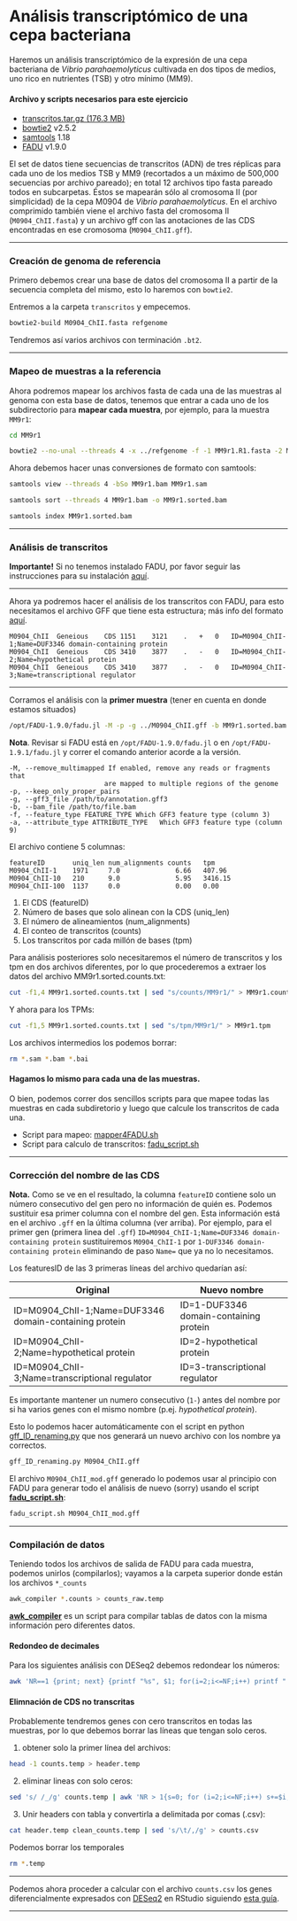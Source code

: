 # Análisis transcriptómico de una cepa bacteriana
Haremos un análisis transcriptómico de la expresión de una cepa bacteriana de *Vibrio parahaemolyticus* cultivada en dos tipos de medios, uno rico en nutrientes (TSB) y otro mínimo (MM9).

#### Archivo y scripts necesarios para este ejercicio

- [transcritos.tar.gz (176.3 MB)](https://drive.google.com/file/d/1hHg_qHgwy7fPg5aPLimKPfNfZpRiBG85/view?usp=sharing)
- [bowtie2](https://bowtie-bio.sourceforge.net/bowtie2/index.shtml) v2.5.2
- [samtools](https://www.htslib.org/) 1.18
- [FADU](https://github.com/IGS/FADU) v1.9.0


El set de datos tiene secuencias de transcritos (ADN) de tres réplicas para cada uno de los medios TSB y MM9 (recortados a un máximo de 500,000 secuencias por archivo pareado); en total 12 archivos tipo fasta pareado todos en subcarpetas. Éstos se mapearán sólo al cromosoma II (por simplicidad) de la cepa M0904 de *Vibrio parahaemolyticus*.
En el archivo comprimido también viene el archivo fasta del cromosoma II (`M0904_ChII.fasta`) y un archivo gff con las anotaciones de las CDS encontradas en ese cromosoma (`M0904_ChII.gff`).
***

### Creación de genoma de referencia

Primero debemos crear una base de datos del cromosoma II a partir de la secuencia completa del mismo, esto lo haremos con `bowtie2`.

Entremos a la carpeta `transcritos` y empecemos.

```bash
bowtie2-build M0904_ChII.fasta refgenome
```
Tendremos así varios archivos con terminación `.bt2`.
***
### Mapeo de muestras a la referencia

Ahora podremos mapear los archivos fasta de cada una de las muestras al genoma con esta base de datos, tenemos que entrar a cada uno de los subdirectorio para **mapear cada muestra**, por ejemplo, para la muestra `MM9r1`:

```bash
cd MM9r1
```

```bash
bowtie2 --no-unal --threads 4 -x ../refgenome -f -1 MM9r1.R1.fasta -2 MM9r1.R2.fasta -S MM9r1.sam
```
Ahora debemos hacer unas conversiones de formato con samtools:
```bash
samtools view --threads 4 -bSo MM9r1.bam MM9r1.sam
```
```bash
samtools sort --threads 4 MM9r1.bam -o MM9r1.sorted.bam
```
```bash
samtools index MM9r1.sorted.bam
```

***
### Análisis de transcritos
**Importante!** Si no tenemos instalado FADU, por favor seguir las instrucciones para su instalación [aquí](Instalación_FADU.md).
***
Ahora ya podremos hacer el análisis de los transcritos con FADU, para esto necesitamos el archivo GFF que tiene esta estructura; más info del formato [aquí](https://www.biobam.com/differences-between-gtf-and-gff-files-in-genomic-data-analysis/#:~:text=The%20General%20Feature%20Format%20(GFF,Sequence%20Ontology%20Project%20(v3))).

```
M0904_ChII	Geneious	CDS	1151	3121	.	+	0	ID=M0904_ChII-1;Name=DUF3346 domain-containing protein
M0904_ChII	Geneious	CDS	3410	3877	.	-	0	ID=M0904_ChII-2;Name=hypothetical protein
M0904_ChII	Geneious	CDS	3410	3877	.	-	0	ID=M0904_ChII-3;Name=transcriptional regulator
```
***
Corramos el análisis con la **primer muestra**  (tener en cuenta en donde estamos situados)

```bash
/opt/FADU-1.9.0/fadu.jl -M -p -g ../M0904_ChII.gff -b MM9r1.sorted.bam -o . -f "CDS" -a "ID"
```
**Nota**. Revisar si FADU está en `/opt/FADU-1.9.0/fadu.jl` o en `/opt/FADU-1.9.1/fadu.jl` y correr el comando anterior acorde a la versión.

```
-M, --remove_multimapped If enabled, remove any reads or fragments that
                        are mapped to multiple regions of the genome
-p, --keep_only_proper_pairs
-g, --gff3_file /path/to/annotation.gff3
-b, --bam_file /path/to/file.bam
-f, --feature_type FEATURE_TYPE Which GFF3 feature type (column 3)
-a, --attribute_type ATTRIBUTE_TYPE   Which GFF3 feature type (column 9)
```

El archivo contiene 5 columnas:

```
featureID       uniq_len num_alignments counts   tpm
M0904_ChII-1    1971     7.0	          6.66   407.96
M0904_ChII-10   210      9.0	          5.95   3416.15
M0904_ChII-100  1137     0.0	          0.00   0.00
```

1. El CDS (featureID)
2. Número de bases que solo alinean con la CDS (uniq_len)
3. El número de alineamientos (num_alignments)
4. El conteo de transcritos (counts)
5. Los transcritos por cada millón de bases (tpm)

Para análisis posteriores solo necesitaremos el número de transcritos y los tpm en dos archivos diferentes, por lo que procederemos a extraer los datos del archivo MM9r1.sorted.counts.txt:

```bash
cut -f1,4 MM9r1.sorted.counts.txt | sed "s/counts/MM9r1/" > MM9r1.counts
```
Y ahora para los TPMs:
```bash
cut -f1,5 MM9r1.sorted.counts.txt | sed "s/tpm/MM9r1/" > MM9r1.tpm
```
Los archivos intermedios los podemos borrar:
```bash
rm *.sam *.bam *.bai
```

#### Hagamos lo mismo para cada una de las muestras.
O bien, podemos correr dos sencillos scripts para que mapee todas las muestras en cada subdiretorio y luego que calcule los transcritos de cada una.

- Script para mapeo: [mapper4FADU.sh](scripts/mapper4FADU.sh)
- Script para calculo de transcritos: [fadu_script.sh](scripts/fadu_script.sh)

***
### Corrección del nombre de las CDS

**Nota.** Como se ve en el resultado, la columna `featureID` contiene solo un número consecutivo del gen pero no información de quién es. Podemos sustituir esa primer columna con el nombre del gen. Esta información está en el archivo `.gff` en la última columna (ver arriba). Por ejemplo, para el primer gen (primera linea del `.gff`) `ID=M0904_ChII-1;Name=DUF3346 domain-containing protein` sustituiremos `M0904_ChII-1` por `1-DUF3346 domain-containing protein` eliminando de paso `Name=` que ya no lo necesitamos.

Los featuresID de las 3 primeras líneas del archivo quedarían así:

| Original | Nuevo nombre |
| --- | --- |
|ID=M0904_ChII-1;Name=DUF3346 domain-containing protein|ID=1-DUF3346 domain-containing protein|
|ID=M0904_ChII-2;Name=hypothetical protein|ID=2-hypothetical protein|
|ID=M0904_ChII-3;Name=transcriptional regulator|ID=3-transcriptional regulator|

Es importante mantener un numero consecutivo (`1-`) antes del nombre por si ha varios genes con el mismo nombre (p.ej. *hypothetical protein*).

Esto lo podemos hacer automáticamente con el script en python [gff_ID_renaming.py](scripts/gff_ID_renaming.py) que nos generará un nuevo archivo con los nombre ya correctos.

```bash
gff_ID_renaming.py M0904_ChII.gff
```
El archivo `M0904_ChII_mod.gff` generado lo podemos usar al principio con FADU para generar todo el análisis de nuevo (sorry) usando el script **[fadu_script.sh](scripts/fadu_script.sh)**:
```bash
fadu_script.sh M0904_ChII_mod.gff
```
***

### Compilación de datos
Teniendo todos los archivos de salida de FADU para cada muestra, podemos unirlos (compilarlos); vayamos a la carpeta superior donde están los archivos `*_counts`

```bash
awk_compiler *.counts > counts_raw.temp
```
**[awk_compiler](scripts/awk_compiler.md)** es un script para compilar tablas de datos con la misma información pero diferentes datos.

#### Redondeo de decimales
Para los siguientes análisis con DESeq2 debemos redondear los números:
```bash
awk 'NR==1 {print; next} {printf "%s", $1; for(i=2;i<=NF;i++) printf " %d", int($i+0.5); print ""}' counts_raw.temp > counts.temp
```
#### Elimnación de CDS no transcritas
Probablemente tendremos genes con cero transcritos en todas las muestras, por lo que debemos borrar las líneas que tengan solo ceros.

1. obtener solo la primer línea del archivos:
```bash
head -1 counts.temp > header.temp
```
2. eliminar lineas con solo ceros:
```bash
sed 's/ /_/g' counts.temp | awk 'NR > 1{s=0; for (i=2;i<=NF;i++) s+=$i; if (s!=0)print}' | sed 's/_/ /g' > clean_counts.temp
```
3. Unir headers con tabla y convertirla a delimitada por comas (.csv):
```bash
cat header.temp clean_counts.temp | sed 's/\t/,/g' > counts.csv
```

Podemos borrar los temporales
```bash
rm *.temp
```
***
Podemos ahora proceder a calcular con el archivo `counts.csv` los genes diferencialmente expresados con [DESeq2](https://bioconductor.org/packages/release/bioc/html/DESeq2.html) en RStudio siguiendo [esta guía](DESeq2.md).
***
